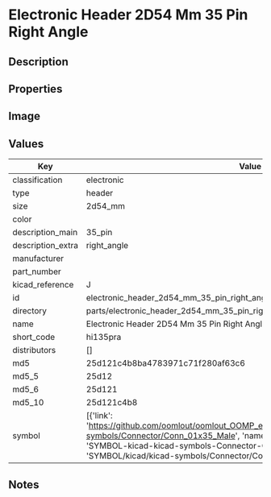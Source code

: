 # Electronic Header 2D54 Mm 35 Pin Right Angle

## Description

## Properties


## Image


## Values

| Key | Value |
| --- | --- |
| classification | electronic |
| type | header |
| size | 2d54_mm |
| color |  |
| description_main | 35_pin |
| description_extra | right_angle |
| manufacturer |  |
| part_number |  |
| kicad_reference | J |
| id | electronic_header_2d54_mm_35_pin_right_angle |
| directory | parts/electronic_header_2d54_mm_35_pin_right_angle |
| name | Electronic Header 2D54 Mm 35 Pin Right Angle |
| short_code | hi135pra |
| distributors | [] |
| md5 | 25d121c4b8ba4783971c71f280af63c6 |
| md5_5 | 25d12 |
| md5_6 | 25d121 |
| md5_10 | 25d121c4b8 |
| symbol | [{'link': 'https://github.com/oomlout/oomlout_OOMP_eda_V2/tree/main/SYMBOL/kicad/kicad-symbols/Connector/Conn_01x35_Male', 'name': 'Connector : Conn_01x35_Male', 'id': 'SYMBOL-kicad-kicad-symbols-Connector-Conn_01x35_Male', 'directory': 'SYMBOL/kicad/kicad-symbols/Connector/Conn_01x35_Male/'}] |

## Notes

